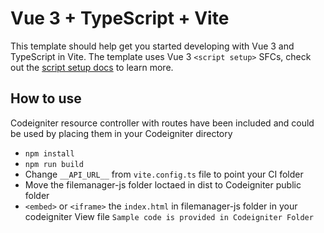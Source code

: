 # Vue 3 + TypeScript + Vite

This template should help get you started developing with Vue 3 and TypeScript in Vite. The template uses Vue 3 `<script setup>` SFCs, check out the [script setup docs](https://v3.vuejs.org/api/sfc-script-setup.html#sfc-script-setup) to learn more.

## How to use 
Codeigniter resource controller with routes have been included and could be used by placing them 
in your Codeigniter directory 
- `npm install`
- `npm run build`
- Change `__API_URL__` from `vite.config.ts` file to point your CI folder
- Move the filemanager-js folder loctaed in dist to Codeigniter public folder
- `<embed>` or `<iframe>` the `index.html` in filemanager-js folder in your codeigniter View file ` Sample code is provided in Codeigniter Folder ` 
